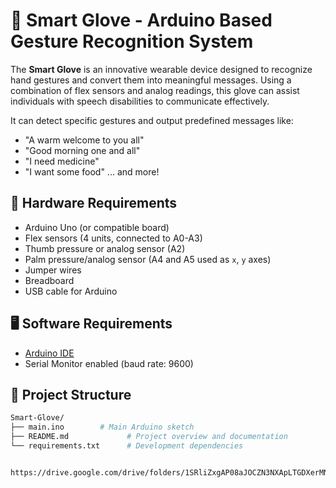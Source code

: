 # 🧤 Smart Glove - Arduino Based Gesture Recognition System

The **Smart Glove** is an innovative wearable device designed to recognize hand gestures and convert them into meaningful messages. Using a combination of flex sensors and analog readings, this glove can assist individuals with speech disabilities to communicate effectively. 

It can detect specific gestures and output predefined messages like:
- "A warm welcome to you all"
- "Good morning one and all"
- "I need medicine"
- "I want some food"
... and more!

## 🔧 Hardware Requirements

- Arduino Uno (or compatible board)
- Flex sensors (4 units, connected to A0-A3)
- Thumb pressure or analog sensor (A2)
- Palm pressure/analog sensor (A4 and A5 used as `x`, `y` axes)
- Jumper wires
- Breadboard
- USB cable for Arduino

## 🖥️ Software Requirements

- [Arduino IDE](https://www.arduino.cc/en/software)
- Serial Monitor enabled (baud rate: 9600)

## 📁 Project Structure

```bash
Smart-Glove/
├── main.ino        # Main Arduino sketch
├── README.md             # Project overview and documentation
└── requirements.txt      # Development dependencies


https://drive.google.com/drive/folders/1SRliZxgAP08aJOCZN3NXApLTGDXerMNB
